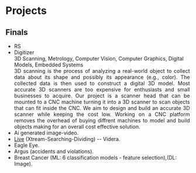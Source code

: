 # Projects

## Finals
* RS
* Digitizer<br />
  3D Scanning, Metrology, Computer Vision, Computer Graphics, Digital Models, Embedded Systems<br />
  <div style="text-align: justify "> 3D scanning is the process of analyzing a real-world object to collect data about its shape and possibly its appearance (e.g., color). The collected data is then used   to construct a digital 3D model. Most accurate 3D scanners are too expensive for enthusiasts and small businesses to acquire. Our project is a scanner head that can be   mounted to a CNC machine turning it into a 3D scanner to scan objects that can fit inside the CNC. We aim to design and build an accurate 3D scanner while keeping the   cost low. Working on a CNC platform removes the overhead of buying diffrent machines to model and build objects making for an overall cost effective solution. </div>
* Ai generated image-video.
* [Live](https://www.facebook.com/story.php?story_fbid=pfbid02B36jSbZf6W5ak8wWh8oXq4boU6WstHvTpPDB6PmJXeWmM3Z2jb719vezyjkBLe7Kl&id=100000733070452)
  (Xtream-Searching-Dividing) -- Videra.
* Eagle Eye.
* Argus (accidents and violations).
* Breast Cancer (ML: 6 classification models - feature selection),(DL: Image).
